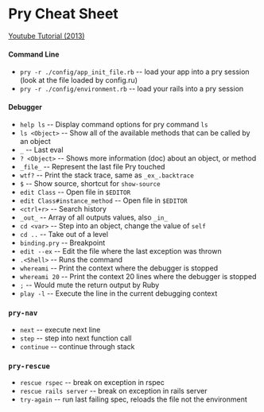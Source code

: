 # Pry Cheat Sheet

[Youtube Tutorial (2013)](https://www.youtube.com/watch?v=D9j_Mf91M0I)

#### Command Line

- `pry -r ./config/app_init_file.rb` -- load your app into a pry session (look at the file loaded by config.ru)
- `pry -r ./config/environment.rb` -- load your rails into a pry session

#### Debugger

- `help ls`     --  Display command options for pry command `ls`
- `ls <Object>` --  Show all of the available methods that can be called by an object
- `_`           --  Last eval
- `? <Object>`  --  Shows more information (doc) about an object, or method
- `_file_`      --  Represent the last file Pry touched
- `wtf?`        --  Print the stack trace, same as `_ex_.backtrace`
- `$`           --  Show source, shortcut for `show-source`
- `edit Class`  --  Open file in `$EDITOR`
- `edit Class#instance_method` -- Open file in `$EDITOR`
- `<ctrl+r>`    --  Search history
- `_out_`       --  Array of all outputs values, also `_in_`
- `cd <var>`    --  Step into an object, change the value of `self`
- `cd ..`       --  Take out of a level
- `binding.pry` --  Breakpoint
- `edit --ex`   --  Edit the file where the last exception was thrown
- `.<Shell>`    --  Runs the <Shell> command
- `whereami`    --  Print the context where the debugger is stopped
- `whereami 20` --  Print the context 20 lines where the debugger is stopped
- `;`           --  Would mute the return output by Ruby
- `play -l`     --  Execute the line in the current debugging context

### `pry-nav`

- `next` -- execute next line
- `step` -- step into next function call
- `continue` -- continue through stack

### `pry-rescue`

- `rescue rspec` -- break on exception in rspec
- `rescue rails server` -- break on exception in rails server
- `try-again`     -- run last failing spec, reloads the file not the environment
